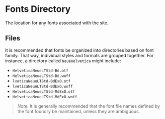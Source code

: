 # Fonts Directory

The location for any fonts associated with the site.

## Files
It is recommended that fonts be organized into directories based on font family. That way, individual styles and formats are grouped together. For instance, a directory called `NeueHelvetica` might include:
- `HelveticaNeueLTStd-Bd.otf`
- `HelveticaNeueLTStd-Bd.woff`
- `lveticaNeueLTStd-BdExO.otf`
- `lveticaNeueLTStd-BdExO.woff`
- `HelveticaNeueLTStd-MdExO.otf`
- `HelveticaNeueLTStd-MdExO.woff`

> *Note:* It is generally recommended that the font file names defined by the font foundry be maintained, unless they are ambiguous.

